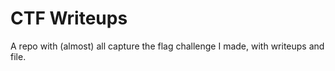 # CTF Writeups

A repo with (almost) all capture the flag challenge I made, with writeups and file.
